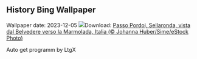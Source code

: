 ## History Bing Wallpaper
Wallpaper date: 2023-12-05
![](https://www.bing.com/th?id=OHR.ValdiFassa_IT-IT6575730533_UHD.jpg&w=1000)Download: [Passo Pordoi, Sellaronda, vista dal Belvedere verso la Marmolada, Italia (© Johanna Huber/Sime/eStock Photo)](https://www.bing.com/th?id=OHR.ValdiFassa_IT-IT6575730533_UHD.jpg)

Auto get programm by LtgX
